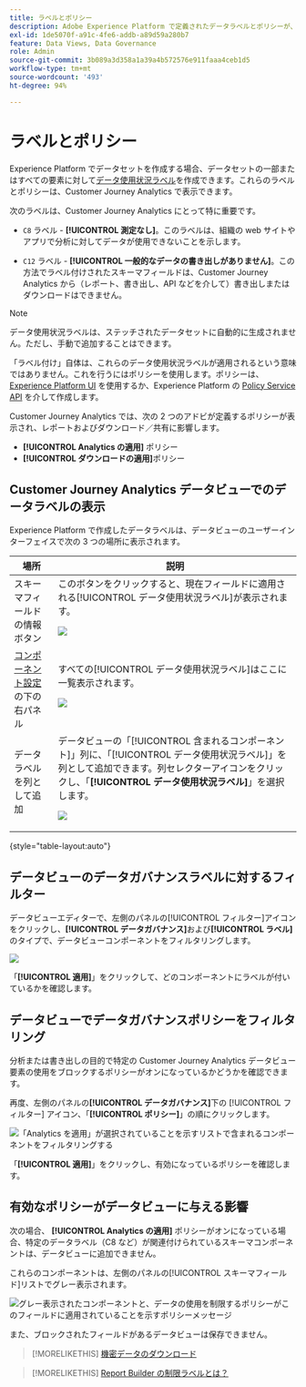 ```yaml
---
title: ラベルとポリシー
description: Adobe Experience Platform で定義されたデータラベルとポリシーが、Customer Journey Analytics のデータビューとレポートに与える影響について説明します。
exl-id: 1de5070f-a91c-4fe6-addb-a89d59a280b7
feature: Data Views, Data Governance
role: Admin
source-git-commit: 3b089a3d358a1a39a4b572576e911faaa4ceb1d5
workflow-type: tm+mt
source-wordcount: '493'
ht-degree: 94%

---
```


# ラベルとポリシー

Experience Platform でデータセットを作成する場合、データセットの一部またはすべての要素に対して[データ使用状況ラベル](https://experienceleague.adobe.com/docs/experience-platform/data-governance/labels/reference.html?lang=ja)を作成できます。これらのラベルとポリシーは、Customer Journey Analytics で表示できます。

次のラベルは、Customer Journey Analytics にとって特に重要です。

* `C8` ラベル - **[!UICONTROL 測定なし]**。このラベルは、組織の web サイトやアプリで分析に対してデータが使用できないことを示します。

* `C12` ラベル - **[!UICONTROL 一般的なデータの書き出しがありません]**。この方法でラベル付けされたスキーマフィールドは、Customer Journey Analytics から（レポート、書き出し、API などを介して）書き出しまたはダウンロードはできません。

>[!NOTE]
>
>データ使用状況ラベルは、ステッチされたデータセットに自動的に生成されません。ただし、手動で追加することはできます。

「ラベル付け」自体は、これらのデータ使用状況ラベルが適用されるという意味ではありません。これを行うにはポリシーを使用します。ポリシーは、[Experience Platform UI](https://experienceleague.adobe.com/docs/experience-platform/data-governance/policies/user-guide.html?lang=ja) を使用するか、Experience Platform の [Policy Service API](https://experienceleague.adobe.com/docs/experience-platform/data-governance/api/overview.html?lang=ja) を介して作成します。

Customer Journey Analytics では、次の 2 つのアドビが定義するポリシーが表示され、レポートおよびダウンロード／共有に影響します。

* **[!UICONTROL Analytics の適用]** ポリシー
* **[!UICONTROL ダウンロードの適用]**&#x200B;ポリシー

## Customer Journey Analytics データビューでのデータラベルの表示

Experience Platform で作成したデータラベルは、データビューのユーザーインターフェイスで次の 3 つの場所に表示されます。

| 場所 | 説明 |
| --- | --- |
| スキーマフィールドの情報ボタン | このボタンをクリックすると、現在フィールドに適用される[!UICONTROL データ使用状況ラベル]が表示されます。<p>![](assets/data-label-left.png) |
| [コンポーネント設定](/help/data-views/component-settings/overview.md)の下の右パネル | すべての[!UICONTROL データ使用状況ラベル]はここに一覧表示されます。<p>![](assets/data-label-right.png) |
| データラベルを列として追加 | データビューの「[!UICONTROL 含まれるコンポーネント]」列に、「[!UICONTROL データ使用状況ラベル]」を列として追加できます。列セレクターアイコンをクリックし、「**[!UICONTROL データ使用状況ラベル]**」を選択します。<p>![](assets/data-label-column.png) |

{style="table-layout:auto"}

## データビューのデータガバナンスラベルに対するフィルター

データビューエディターで、左側のパネルの[!UICONTROL フィルター]アイコンをクリックし、**[!UICONTROL データガバナンス]**&#x200B;および&#x200B;**[!UICONTROL ラベル]**&#x200B;のタイプで、データビューコンポーネントをフィルタリングします。

![](assets/filter-labels.png)

「**[!UICONTROL 適用]**」をクリックして、どのコンポーネントにラベルが付いているかを確認します。

## データビューでデータガバナンスポリシーをフィルタリング

分析または書き出しの目的で特定の Customer Journey Analytics データビュー要素の使用をブロックするポリシーがオンになっているかどうかを確認できます。

再度、左側のパネルの&#x200B;**[!UICONTROL データガバナンス]**&#x200B;下の [!UICONTROL フィルター] アイコン、「**[!UICONTROL ポリシー]**」の順にクリックします。

![「Analytics を適用」が選択されていることを示すリストで含まれるコンポーネントをフィルタリングする](assets/filter-policies.png)

「**[!UICONTROL 適用]**」をクリックし、有効になっているポリシーを確認します。

## 有効なポリシーがデータビューに与える影響

次の場合、 **[!UICONTROL Analytics の適用]** ポリシーがオンになっている場合、特定のデータラベル（C8 など）が関連付けられているスキーマコンポーネントは、データビューに追加できません。

これらのコンポーネントは、左側のパネルの[!UICONTROL スキーマフィールド]リストでグレー表示されます。

![グレー表示されたコンポーネントと、データの使用を制限するポリシーがこのフィールドに適用されていることを示すポリシーメッセージ](assets/component-greyed.png)

また、ブロックされたフィールドがあるデータビューは保存できません。

>[!MORELIKETHIS]
>[機密データのダウンロード](/help/analysis-workspace/export/download-send.md)

>[!MORELIKETHIS]
>[Report Builder の制限ラベルとは？](https://experienceleague.adobe.com/docs/analytics-platform/using/cja-reportbuilder/restricted-labels.html?lang=ja)


